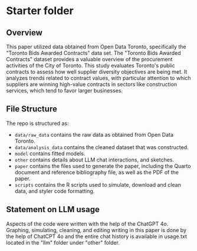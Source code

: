 # Starter folder

## Overview

This paper utilized data obtained from Open Data Toronto, specifically the "Toronto Bids Awarded Contracts" data set. The "Toronto Bids Awarded Contracts" dataset provides a valuable overview of the procurement activities of the City of Toronto. This study evaluates Toronto's public contracts to assess how well supplier diversity objectives are being met. It analyzes trends related to contract values, with particular attention to which suppliers are winning high-value contracts in sectors like construction services, which tend to favor larger businesses.


## File Structure

The repo is structured as:

-   `data/raw_data` contains the raw data as obtained from Open Data Toronto.
-   `data/analysis_data` contains the cleaned dataset that was constructed.
-   `model` contains fitted models. 
-   `other` contains details about LLM chat interactions, and sketches.
-   `paper` contains the files used to generate the paper, including the Quarto document and reference bibliography file, as well as the PDF of the paper. 
-   `scripts` contains the R scripts used to simulate, download and clean data, and styler code formatting.


## Statement on LLM usage

Aspects of the code were written with the help of the ChatGPT 4o. Graphing, simulating, cleaning, and editing writing in this paper is done by the help of ChatCPT 4o and the entire chat history is available in usage.txt located in the "llm" folder under "other" folder.

